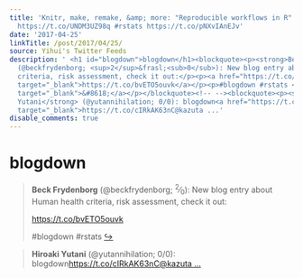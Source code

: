 ```yaml
---
title: 'Knitr, make, remake, &amp; more: "Reproducible workflows in R" by Will Landau
  https://t.co/UNDM3UZ98q #rstats https://t.co/pNXvIAnEJv'
date: '2017-04-25'
linkTitle: /post/2017/04/25/
source: Yihui's Twitter Feeds
description: ' <h1 id="blogdown">blogdown</h1><blockquote><p><strong>Beck Frydenborg</strong>
  (@beckfrydenborg; <sup>2</sup>&frasl;<sub>0</sub>): New blog entry about Human health
  criteria, risk assessment, check it out:</p><p><a href="https://t.co/bvETO5ouvk"
  target="_blank">https://t.co/bvETO5ouvk</a></p><p>#blogdown #rstats <a href="https://twitter.com/xieyihui/status/856979817367052288"
  target="_blank">&#8618;</a></p></blockquote><!-- --><blockquote><p><strong>Hiroaki
  Yutani</strong> (@yutannihilation; 0/0): blogdown<a href="https://t.co/cIRkAK63nC@kazutan"
  target="_blank">https://t.co/cIRkAK63nC@kazuta ...'
disable_comments: true
---
```

 <h1 id="blogdown">blogdown</h1><blockquote><p><strong>Beck Frydenborg</strong> (@beckfrydenborg; <sup>2</sup>&frasl;<sub>0</sub>): New blog entry about Human health criteria, risk assessment, check it out:</p><p><a href="https://t.co/bvETO5ouvk" target="_blank">https://t.co/bvETO5ouvk</a></p><p>#blogdown #rstats <a href="https://twitter.com/xieyihui/status/856979817367052288" target="_blank">&#8618;</a></p></blockquote><!-- --><blockquote><p><strong>Hiroaki Yutani</strong> (@yutannihilation; 0/0): blogdown<a href="https://t.co/cIRkAK63nC@kazutan" target="_blank">https://t.co/cIRkAK63nC@kazuta ...